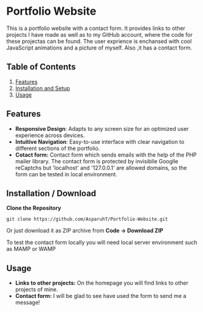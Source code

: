 # Portfolio Website

This is a  portfolio website with a contact form. It provides links to other projects I have made as well as to my GitHub account, where the code for these projectas can be found. The user exprience is enchansed with cool JavaScript animations and a picture of myself. Also ,it has a contact form.

## Table of Contents

1. [Features](#features)
2. [Installation and Setup](#installation--download)
3. [Usage](#usage)


## Features

- **Responsive Design**: Adapts to any screen size for an optimized user experience across devices.
- **Intuitive Navigation**: Easy-to-use interface with clear navigation to different sections of the portfolio.
- **Cotact form:** Contact form which sends emails with the help of the PHP mailer library. The contact form is protected by invisiblle Googlle reCaptchs but 'localhost' and '127.0.0.1' are allowed domains, so the form can be tested in local environment.

## Installation / Download

 **Clone the Repository**
   ````
   git clone https://github.com/AsparuhT/Portfolio-Website.git
   ````
   
Or just download it as ZIP archive from **Code -> Download ZIP**

To test the contact form locally you will need local server environment such as MAMP or WAMP

## Usage

- **Links to other projects:** On the homepage you will find links to other projects of mine.
- **Contact form:** I will be glad to see have used the form to send me a message!
